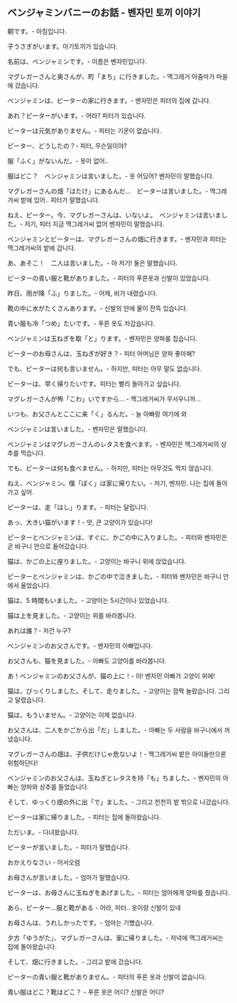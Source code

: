 ## ベンジャミンバニーのお話 - 벤자민 토끼 이야기

朝です。- 아침입니다.

子うさぎがいます。아기토끼가 있습니다.

名前は、ベンジャミンです。- 이름은 벤자민입니다.

マグレガーさんと奥さんが、町「まち」に行きました。- 맥그레거 아줌마가 마을에 갔습니다.

ベンジャミンは、ピーターの家に行きます。- 벤자민은 피터의 집에 갑니다.

あれ？ピーターがいます。- 어라? 피터가 있습니다.

ピーターは元気がありません。- 피터는 기운이 없습니다.

ピーター、どうしたの？- 피터, 무슨일이야?

服「ふく」がないんだ。- 옷이 없어..

服はどこ？　ベンジャミンは言いました。- 옷 어딨어? 벤자민이 말했습니다.

マグレガーさんの畑「はたけ」にあるんだ…　ピーターは言いました。- 맥그레거씨 밭에 있어.. 피터가 말했습니다.

ねえ、ピーター。今、マグレガーさんは、いないよ。　ベンジャミンは言いました。- 저기, 피터 지금 맥그레거씨 없어 벤자민이 말했습니다.

ベンジャミンとピーターは、マグレガーさんの畑に行きます。- 벤자민과 피터는 맥그레거씨의 밭에 갑니다.

あ、あそこ！　二人は言いました。- 아 저기! 둘은 말했습니다.

ピーターの青い服と靴がありました。- 피터의 푸른옷과 신발이 있었습니다.

昨日、雨が降「ふ」りました。- 어제, 비가 내렸습니다.

靴の中に水がたくさんあります。- 신발의 안에 물이 잔뜩 있습니다.

青い服も冷「つめ」たいです。- 푸른 옷도 차갑습니다.

ベンジャミンは玉ねぎを取「と」ります。- 벤자민은 양파를 집습니다.

ピーターのお母さんは、玉ねぎが好き？- 피터 어머님은 양파 좋아해?

でも、ピーターは何も言いません。- 하지만, 피터는 아무 말도 없습니다.

ピーターは、早く帰りたいです。피터는 빨리 돌아가고 싶습니다.

マグレガーさんが怖「こわ」いですから… - 맥그레거씨가 무서우니까...

いつも、お父さんとここに来「く」るんだ。- 늘 아빠랑 여기에 와

ベンジャミンは言いました。- 벤자민은 말했습니다.

ベンジャミンはマグレガーさんのレタスを食べます。- 벤자민은 맥그레거씨의 상추를 먹습니다.

でも、ピーターは何も食べません。- 하지만, 피터는 아무것도 먹지 않습니다.

ねえ、ベンジャミン。僕「ぼく」は家に帰りたい。- 저기, 벤자민. 나는 집에 돌아가고 싶어.

ピーターは、走「はし」ります。- 피터는 달립니다.

あっ、大きい猫がいます！- 앗, 큰 고양이가 있습니다!

ピーターとベンジャミンは、すぐに、かごの中に入りました。- 피터와 벤자민은 곧 바구니 안으로 들어갔습니다.

猫は、かごの上に座りました。- 고양이는 바구니 위에 앉았습니다.

ピーターとベンジャミンは、かごの中で泣きました。- 피터와 벤자민은 바구니 안에서 울었습니다.

猫は、5 時間もいました。- 고양이는 5시간이나 있었습니다.

猫は上を見ました。- 고양이는 위를 바라봅니다.

あれは誰？- 저건 누구?

ベンジャミンのお父さんです。- 벤자민의 아빠입니다.

お父さんも、猫を見ました。- 아빠도 고양이를 바라봅니다.

あ！ベンジャミンのお父さんが、猫の上に！- 아! 벤자민 아빠가 고양이 위에!

猫は、びっくりしました。そして、走りました。- 고양이는 깜짝 놀랐습니다. 그리고 달렸습니다.

猫は、もういません。- 고양이는 이제 없습니다.

お父さんは、二人をかごから出「だ」しました。- 아빠는 두 사람을 바구니에서 꺼냈습니다.

マグレガーさんの畑は、子供だけじゃ危ないよ！- 맥그레거씨 밭은 아이들만으론 위험하단다!

ベンジャミンのお父さんは、玉ねぎとレタスを持「も」ちました。- 벤자민의 아빠는 양파와 상추를 들었습니다.

そして、ゆっくり畑の外に出「で」ました。- 그리고 천천히 밭 밖으로 나갔습니다.

ピーターは家に帰りました。- 피터는 집에 돌아왔습니다.

ただいま。- 다녀왔습니다.

ピーターが言いました。- 피터가 말했습니다.

おかえりなさい - 어서오렴

お母さんが言いました。- 엄마가 말했습니다.

ピーターは、お母さんに玉ねぎをあげました。- 피터는 엄마에게 양파를 줬습니다.

あら、ピーター…服と靴がある - 어라, 피터.. 옷이랑 신발이 있네

お母さんは、うれしかったです。- 엄마는 기뻤습니다.

夕方「ゆうがた」、マグレガーさんは、家に帰りました。- 저녁에 맥그레거씨는 집에 돌아왔습니다.

そして、畑に行きました。- 그리고 밭에 갔습니다.

ピーターの青い服と靴がありません。- 피터의 푸른 옷과 신발이 없습니다.

青い服はどこ？靴はどこ？ - 푸른 옷은 어디? 신발은 어디?
